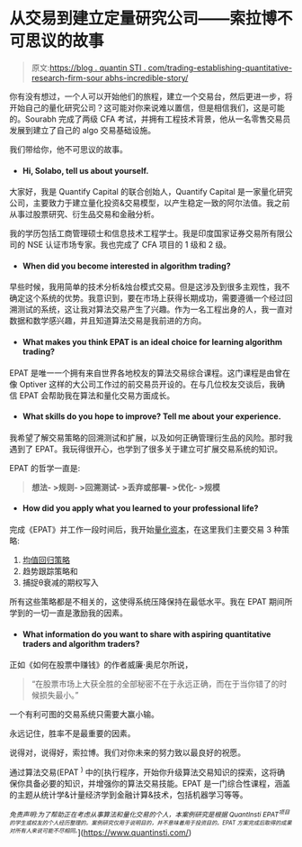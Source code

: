 # 从交易到建立定量研究公司——索拉博不可思议的故事

> 原文:[https://blog . quantin STI . com/trading-establishing-quantitative-research-firm-sour abhs-incredible-story/](https://blog.quantinsti.com/trading-establishing-quantitative-research-firm-sourabhs-incredible-story/)

你有没有想过，一个人可以开始他们的旅程，建立一个交易台，然后更进一步，将开始自己的量化研究公司？这可能对你来说难以置信，但是相信我们，这是可能的。Sourabh 完成了两级 CFA 考试，并拥有工程技术背景，他从一名零售交易员发展到建立了自己的 algo 交易基础设施。

我们带给你，他不可思议的故事。

*   #### Hi, Solabo, tell us about yourself.

大家好，我是 Quantify Capital 的联合创始人，Quantify Capital 是一家量化研究公司，主要致力于建立量化投资&交易模型，以产生稳定一致的阿尔法值。我之前从事过股票研究、衍生品交易和金融分析。

我的学历包括工商管理硕士和信息技术工程学士。我是印度国家证券交易所有限公司的 NSE 认证市场专家。我也完成了 CFA 项目的 1 级和 2 级。

*   #### When did you become interested in algorithm trading?

早些时候，我用简单的技术分析&烛台模式交易。但是这涉及到很多主观性，我不确定这个系统的优势。我意识到，要在市场上获得长期成功，需要遵循一个经过回溯测试的系统，这让我对算法交易产生了兴趣。作为一名工程出身的人，我一直对数据和数学感兴趣，并且知道算法交易是我前进的方向。

*   #### What makes you think EPAT is an ideal choice for learning algorithm trading?

EPAT 是唯一一个拥有来自世界各地校友的算法交易综合课程。这门课程是由曾在像 Optiver 这样的大公司工作过的前交易员开设的。在与几位校友交谈后，我确信 EPAT 会帮助我在算法和量化交易方面成长。

*   #### What skills do you hope to improve? Tell me about your experience.

我希望了解交易策略的回溯测试和扩展，以及如何正确管理衍生品的风险。那时我遇到了 EPAT。我玩得很开心，也学到了很多关于建立可扩展交易系统的知识。

EPAT 的哲学一直是:

> **想法- >规则- >回溯测试- >丢弃或部署- >优化- >规模**

*   #### How did you apply what you learned to your professional life?

完成《EPAT》并工作一段时间后，我开始[量化资本](http://www.quantifycapital.in/)，在这里我们主要交易 3 种策略:

1.  [均值回归策略](https://quantra.quantinsti.com/course/python-mean-reversion-strategies-ernest-chan)
2.  趋势跟踪策略和
3.  捕捉θ衰减的期权写入

所有这些策略都是不相关的，这使得系统压降保持在最低水平。我在 EPAT 期间所学到的一切一直是激励我的因素。

*   #### What information do you want to share with aspiring quantitative traders and algorithm traders?

正如《如何在股票中赚钱》的作者威廉·奥尼尔所说，

> “在股票市场上大获全胜的全部秘密不在于永远正确，而在于当你错了的时候损失最小。”

一个有利可图的交易系统只需要大赢小输。

永远记住，胜率不是最重要的因素。

说得对，说得好，索拉博。我们对你未来的努力致以最良好的祝愿。

通过算法交易(EPAT <sup>)</sup> 中的[执行程序，开始你升级算法交易知识的探索，这将确保你具备必要的知识，并增强你的算法交易技能。EPAT 是一门综合性课程，涵盖的主题从统计学&计量经济学到金融计算&技术，包括机器学习等等。

*<small>免责声明:为了帮助正在考虑从事算法和量化交易的个人，本案例研究是根据 QuantInsti EPAT<sup>项目的学生或校友的个人经历整理的。案例研究仅用于说明目的，并不意味着用于投资目的。EPAT 方案完成后取得的成果对所有人来说可能不尽相同。</sup></small>*](https://www.quantinsti.com/)
